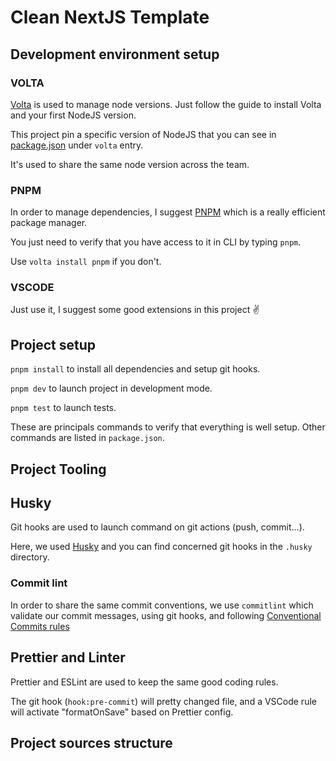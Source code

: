 # Clean NextJS Template

## Development environment setup

### VOLTA

[Volta](volta.sh) is used to manage node versions. Just follow the guide to install Volta and your first NodeJS version.

This project pin a specific version of NodeJS that you can see in [package.json](./package.json) under `volta` entry.

It's used to share the same node version across the team.

### PNPM

In order to manage dependencies, I suggest [PNPM](pnpm.io) which is a really efficient package manager.

You just need to verify that you have access to it in CLI by typing `pnpm`.

Use `volta install pnpm` if you don't.

### VSCODE

Just use it, I suggest some good extensions in this project ✌️

## Project setup

`pnpm install` to install all dependencies and setup git hooks.

`pnpm dev` to launch project in development mode.

`pnpm test` to launch tests.

These are principals commands to verify that everything is well setup.
Other commands are listed in `package.json`.

## Project Tooling

## Husky

Git hooks are used to launch command on git actions (push, commit...).

Here, we used [Husky](https://github.com/typicode/husky) and you can find concerned git hooks in the `.husky` directory.

### Commit lint

In order to share the same commit conventions, we use `commitlint` which validate our commit messages, using git hooks, and following [Conventional Commits rules](https://www.conventionalcommits.org)

## Prettier and Linter

Prettier and ESLint are used to keep the same good coding rules.

The git hook (`hook:pre-commit`) will pretty changed file, and a VSCode rule will activate "formatOnSave" based on Prettier config.

## Project sources structure
